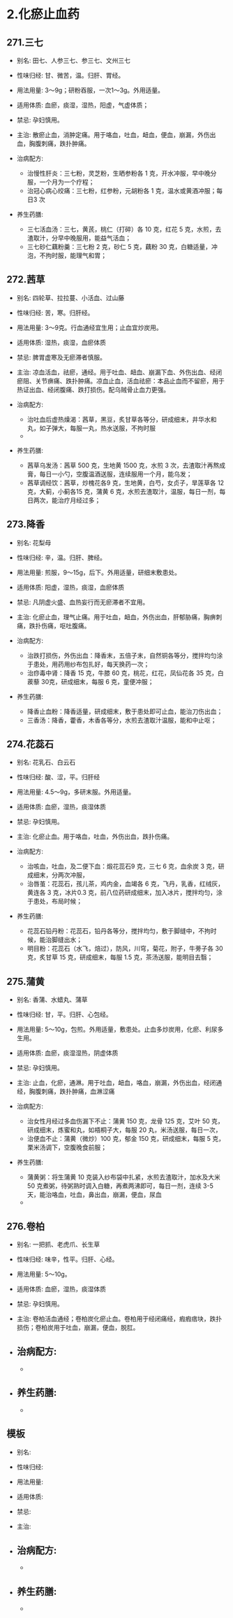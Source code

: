 # 2.化瘀止血药




## 271.三七

- 别名: 田七、人参三七、参三七、文州三七
- 性味归经: 甘、微苦，温。归肝、胃经。
- 用法用量: 3～9g；研粉吞服，一次1～3g。外用适量。
- 适用体质: 血瘀，痰湿，湿热，阳虚，气虚体质；
- 禁忌: 孕妇慎用。

- 主治: 散瘀止血，消肿定痛。用于咯血，吐血，衄血，便血，崩漏，外伤出血，胸腹刺痛，跌扑肿痛。
- 治病配方: 
  - 治慢性肝炎：三七粉，灵芝粉，生晒参粉各 1 克，开水冲服，早中晚分服，一个月为一个疗程；
  - 治冠心病心绞痛：三七粉，红参粉，元胡粉各 1 克，温水或黄酒冲服；每日3 次
  
- 养生药膳: 
  -  三七活血汤：三七，黄芪，桃仁（打碎）各 10 克，红花 5 克，水煎，去渣取汁，分早中晚服用，能益气活血；
  -  三七砂仁藕粉羹：三七粉 2 克，砂仁 5 克，藕粉 30 克，白糖适量，冲泡，不拘时服，能理气和胃；



## 272.茜草

- 别名: 四轮草、拉拉蔓、小活血、过山藤
- 性味归经: 苦，寒。归肝经。
- 用法用量: 3～9克。行血通经宜生用；止血宜炒炭用。
- 适用体质: 湿热，痰湿，血瘀体质
- 禁忌: 脾胃虚寒及无瘀滞者慎服。

- 主治: 凉血活血，祛瘀，通经。用于吐血、衄血、崩漏下血、外伤出血、经闭瘀阻、关节痹痛、跌扑肿痛。凉血止血，活血祛瘀：本品止血而不留瘀，用于热证出血、经闭腹痛、跌打损伤。配乌贼骨止血力更强。
- 治病配方: 
  - 治吐血后虚热燥渴：茜草，黑豆，炙甘草各等分，研成细末，井华水和丸，如子弹大，每服一丸，热水送服，不拘时服
  - 
  
- 养生药膳: 
  -  茜草乌发汤：茜草 500 克，生地黄 1500 克，水煎 3 次，去渣取汁再熬成膏，每日一小勺，空腹温酒送服，连续服用一个月，能乌发；
  -  茜草调经饮：茜草，炒槐花各9 克，生地黄，白芍，女贞子，旱莲草各 12 克，大蓟，小蓟各15 克，蒲黄 6 克，水煎去渣取汁，温服，每日一剂，每日两次，能治疗月经过多；


## 273.降香

- 别名: 花梨母
- 性味归经: 辛，温。归肝、脾经。
- 用法用量: 煎服，9～15g，后下。外用适量，研细末敷患处。

- 适用体质: 阳虚，湿热，痰湿，血瘀体质
- 禁忌: 凡阴虚火盛、血热妄行而无瘀滞者不宜用。

- 主治: 化瘀止血，理气止痛。用于吐血，衄血，外伤出血，肝郁胁痛，胸痹刺痛，跌扑伤痛，呕吐腹痛。
- 治病配方: 
  - 治跌打损伤，外伤出血：降香末，五倍子末，自然铜各等分，搅拌均匀涂于患处，用药用纱布包扎好，每天换药一次；
  - 治痧毒中肾：降香 15 克，牛膝 60 克，桃花，红花，凤仙花各 35 克，白蒺藜 30克，研成细末，每服 6 克，童便冲服；
  
- 养生药膳: 
  -  降香止血粉：降香适量，研成细末，敷于患处即可止血，能治刀伤出血；
  - 三香汤：降香，藿香，木香各等分，水煎去渣取汁温服，能和中止呕；



## 274.花蕊石

- 别名: 花乳石、白云石
- 性味归经: 酸、涩，平。归肝经
- 用法用量:  4.5～9g，多研末服。外用适量。
- 适用体质: 血瘀，湿热，痰湿体质
- 禁忌: 孕妇慎用。

- 主治: 化瘀止血。用于咯血，吐血，外伤出血，跌扑伤痛。

- 治病配方: 
  - 治咳血，吐血，及二便下血：煅花蕊石9 克，三七 6 克，血余炭 3 克，研成细末，分两次冲服，
  - 治唇茧：花蕊石，孩儿茶，鸡内金，血竭各 6 克，飞丹，乳香，红绒灰，黄连各 3 克，冰片0.3 克，前八位药研成细末，加入冰片，搅拌均匀，涂于患处，布局时候；
  
- 养生药膳: 
  -  花蕊石铅丹粉：花蕊石，铅丹各等分，搅拌均匀，敷于脚缝中，不拘时候，能治脚缝出水；
  -  明目粉：花蕊石（水飞，焙过），防风，川穹，菊花，附子，牛蒡子各 30 克，炙甘草 15 克，研成细末，每服 1.5 克，茶汤送服，能明目去翳；




## 275.蒲黄

- 别名: 香蒲、水蜡丸、蒲草
- 性味归经: 甘，平。归肝、心包经。
- 用法用量: 5～10g，包煎。外用适量，敷患处。止血多炒炭用，化瘀、利尿多生用。
- 适用体质: 血瘀，痰湿湿热，阴虚体质
- 禁忌: 孕妇慎用。

- 主治: 止血，化瘀，通淋。用于吐血，衄血，咯血，崩漏，外伤出血，经闭通经，胸腹刺痛，跌扑肿痛，血淋涩痛
- 治病配方: 
  - 治女性月经过多血伤漏下不止：蒲黄 150 克，龙骨 125 克，艾叶 50 克，研成细末，炼蜜和丸，如梧桐子大，每服 20 丸，米汤送服，每日一次，
  - 治便血不止：蒲黄（微炒）100 克，郁金 150 克，研成细末，每服 5 克，栗米汤调下，空腹晚食前服；
  
- 养生药膳: 
  -  蒲黄粥：将生蒲黄 10 克装入纱布袋中扎紧，水煎去渣取汁，加水及大米 50 克煮粥，待粥熟时调入白糖，再煮两沸即可，每日一剂，连续 3-5 天，能治咯血，吐血，鼻出血，崩漏，便血，尿血
  -   





## 276.卷柏

- 别名: 一把抓、老虎爪、长生草
- 性味归经: 味辛，性平。归肝、心经。
- 用法用量: 5～10g。
- 适用体质: 血瘀，湿热，痰湿体质
- 禁忌: 孕妇慎用。

- 主治: 卷柏活血通经；卷柏炭化瘀止血。卷柏用于经闭痛经，瘕瘕痞块，跌扑损伤；卷柏炭用于吐血，崩漏，便血，脱肛。

- 治病配方: 
  - 
  - 
  
- 养生药膳: 
  -  
  -  





## 模板

- 别名: 
- 性味归经: 
- 用法用量: 
- 适用体质: 
- 禁忌: 

- 主治: 
- 治病配方: 
  - 
  - 
  
- 养生药膳: 
  -  
  -  
